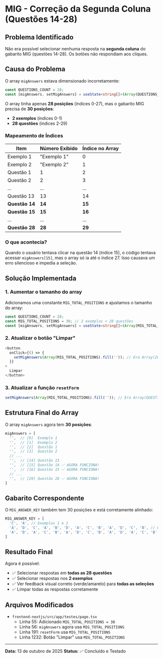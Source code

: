 # MIG - Correção da Segunda Coluna (Questões 14-28)

## Problema Identificado
Não era possível selecionar nenhuma resposta na **segunda coluna** do gabarito MIG (questões 14-28). Os botões não respondiam aos cliques.

## Causa do Problema
O array `migAnswers` estava dimensionado incorretamente:

```typescript
const QUESTIONS_COUNT = 28;
const [migAnswers, setMigAnswers] = useState<string[]>(Array(QUESTIONS_COUNT).fill(''));
```

O array tinha apenas **28 posições** (índices 0-27), mas o gabarito MIG precisa de **30 posições**:
- **2 exemplos** (índices 0-1)
- **28 questões** (índices 2-29)

### Mapeamento de Índices

| Item          | Número Exibido | Índice no Array |
|---------------|----------------|-----------------|
| Exemplo 1     | "Exemplo 1"    | 0               |
| Exemplo 2     | "Exemplo 2"    | 1               |
| Questão 1     | 1              | 2               |
| Questão 2     | 2              | 3               |
| ...           | ...            | ...             |
| Questão 13    | 13             | 14              |
| **Questão 14**| **14**         | **15**          |
| **Questão 15**| **15**         | **16**          |
| ...           | ...            | ...             |
| **Questão 28**| **28**         | **29**          |

### O que acontecia?
Quando o usuário tentava clicar na questão 14 (índice 15), o código tentava acessar `migAnswers[15]`, mas o array só ia até o índice 27. Isso causava um erro silencioso e impedia a seleção.

## Solução Implementada

### 1. Aumentar o tamanho do array
Adicionamos uma constante `MIG_TOTAL_POSITIONS` e ajustamos o tamanho do array:

```typescript
const QUESTIONS_COUNT = 28;
const MIG_TOTAL_POSITIONS = 30; // 2 exemplos + 28 questões
const [migAnswers, setMigAnswers] = useState<string[]>(Array(MIG_TOTAL_POSITIONS).fill(''));
```

### 2. Atualizar o botão "Limpar"
```typescript
<button
  onClick={() => {
    setMigAnswers(Array(MIG_TOTAL_POSITIONS).fill('')); // Era Array(28)
  }}
>
  Limpar
</button>
```

### 3. Atualizar a função `resetForm`
```typescript
setMigAnswers(Array(MIG_TOTAL_POSITIONS).fill('')); // Era Array(QUESTIONS_COUNT)
```

## Estrutura Final do Array

O array `migAnswers` agora tem **30 posições**:

```typescript
migAnswers = [
  '',  // [0]  Exemplo 1
  '',  // [1]  Exemplo 2
  '',  // [2]  Questão 1
  '',  // [3]  Questão 2
  // ...
  '',  // [14] Questão 13
  '',  // [15] Questão 14 ✅ AGORA FUNCIONA!
  '',  // [16] Questão 15 ✅ AGORA FUNCIONA!
  // ...
  '',  // [29] Questão 28 ✅ AGORA FUNCIONA!
]
```

## Gabarito Correspondente

O `MIG_ANSWER_KEY` também tem 30 posições e está corretamente alinhado:

```typescript
MIG_ANSWER_KEY = [
  'C', 'A', // Exemplos 1 e 2
  'A', 'D', 'C', 'A', 'B', 'D', 'A', 'C', 'B', 'A', 'D', 'C', 'B', // Q1-13
  'A', 'D', 'A', 'C', 'B', 'A', 'D', 'C', 'B', 'A', 'D', 'A', 'C', 'B', 'D' // Q14-28
]
```

## Resultado Final

Agora é possível:
- ✅ Selecionar respostas em **todas as 28 questões**
- ✅ Selecionar respostas nos **2 exemplos**
- ✅ Ver feedback visual correto (verde/amarelo) para **todas as seleções**
- ✅ Limpar todas as respostas corretamente

## Arquivos Modificados
- `frontend-nextjs/src/app/testes/page.tsx`
  - Linha 55: Adicionado `MIG_TOTAL_POSITIONS = 30`
  - Linha 56: `migAnswers` agora usa `MIG_TOTAL_POSITIONS`
  - Linha 191: `resetForm` usa `MIG_TOTAL_POSITIONS`
  - Linha 1232: Botão "Limpar" usa `MIG_TOTAL_POSITIONS`

---
**Data:** 13 de outubro de 2025
**Status:** ✅ Concluído e Testado

